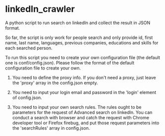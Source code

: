 linkedIn_crawler
================

A python script to run search on linkedIn and collect the result in JSON format.

So far, the script is only work for people search and only provide id, first name, last name, languages, previous companies, educations and skills for each searched person.

To run this script you need to create your own configuration file (the default one is conf/config.json). Please follow the format of the default configuration file to create your own. 

1. You need to define the proxy info. If you don't need a proxy, just leave the 'proxy' array in the config.json empty.

2. You need to input your login email and password in the 'login' element of config.json.

3. You need to input your own search rules. The rules ought to be parameters for the request of Advanced search on linkedIn. You can conduct a search with browser and catch the request with Chrome developer tool or Firefox firebug, and put those request parameters into the 'searchRules' array in config.json.

